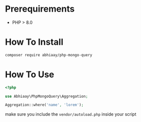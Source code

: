 # Prerequirements
- PHP > 8.0
# How To Install
```bash
composer require abhiaay/php-mongo-query
```
# How To Use
```php
<?php

use Abhiaay\PhpMongoQuery\Aggregation;

Aggregation::where('name', 'lorem');
```

make sure you include the `vendor/autoload.php` inside your script
